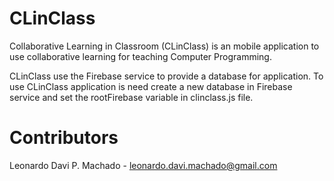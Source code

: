 # CLinClass
Collaborative Learning in Classroom (CLinClass) is an mobile application to use collaborative learning for teaching Computer Programming. 

CLinClass use the Firebase service to provide a database for application. To use CLinClass application is need create a new database in Firebase service and set the rootFirebase variable in clinclass.js file.

# Contributors
Leonardo Davi P. Machado - leonardo.davi.machado@gmail.com
